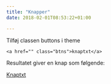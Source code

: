 ```yaml
---
title: "Knapper"
date: 2018-02-01T08:53:22+01:00

---
```

Tilføj classen buttons i theme


```<a href="" class="btns">knaptxt</a>```

Resultatet giver en knap som følgende:

<a href="" class="lille-knap btns">Knaptxt</a>
